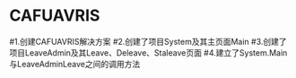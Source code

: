 # CAFUAVRIS
#1.创建CAFUAVRIS解决方案
#2.创建了项目System及其主页面Main
#3.创建了项目LeaveAdmin及其Leave、Deleave、Staleave页面
#4.建立了System.Main与LeaveAdminLeave之间的调用方法
